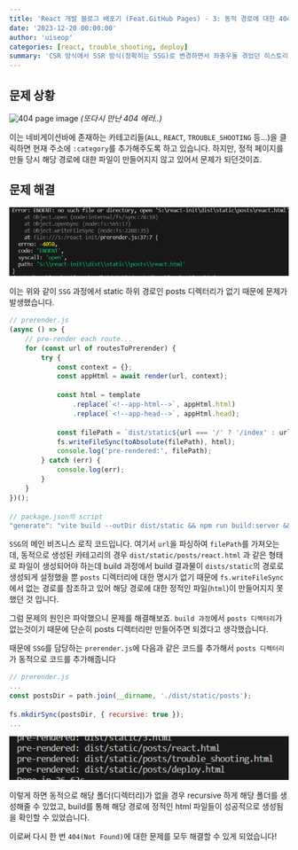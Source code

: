 ```yaml
---
title: 'React 개발 블로그 배포기 (Feat.GitHub Pages) - 3: 동적 경로에 대한 404 에러 처리'
date: '2023-12-20 00:00:00'
author: 'uiseop'
categories: [react, trouble_shooting, deploy]
summary: 'CSR 방식에서 SSR 방식(정확히는 SSG)로 변경하면서 좌충우돌 겪었던 히스토리를 정리합니다.'
---
```


## 문제 상황

![404 page image](https://blog.kakaocdn.net/dn/srbXN/btriWMqpavd/x9u9eQ0vxvSnwmJYyZaUbK/img.png)
_(또다시 만난 404 에러..)_

이는 네비게이션바에 존재하는 카테고리들(`ALL`, `REACT`, `TROUBLE_SHOOTING` 등...)을 클릭하면 현재 주소에 `:category`를 추가해주도록 하고 있습니다. 하지만, 정적 페이지를 만들 당시 해당 경로에 대한 파일이 만들어지지 않고 있어서 문제가 되던것이죠.

## 문제 해결

![디렉터리 없음 캡쳐](https://github.com/uiseop/uiseop.github.io/blob/main/src/static/images/notFound.png?raw=true)

이는 위와 같이 `SSG` 과정에서 static 하위 경로인 posts 디렉터리가 없기 때문에 문제가 발생했습니다.

```js
// prerender.js
(async () => {
	// pre-render each route...
	for (const url of routesToPrerender) {
		try {
			const context = {};
			const appHtml = await render(url, context);

			const html = template
				.replace(`<!--app-html-->`, appHtml.html)
				.replace(`<!--app-head-->`, appHtml.head);

			const filePath = `dist/static${url === '/' ? '/index' : url}.html`;
			fs.writeFileSync(toAbsolute(filePath), html);
			console.log('pre-rendered:', filePath);
		} catch (err) {
			console.log(err);
		}
	}
})();

// package.json의 script
"generate": "vite build --outDir dist/static && npm run build:server && node prerender",

```

`SSG`의 메인 비즈니스 로직 코드입니다. 여기서 `url`을 파싱하여 `filePath`를 가져오는데, 동적으로 생성된 카테고리의 경우 `dist/static/posts/react.html` 과 같은 형태로 파일이 생성되어야 하는데 build 과정에서 build 결과물이 `dists/static`의 경로로 생성되게 설정했을 뿐 `posts` 디렉터리에 대한 명시가 없기 때문에 `fs.writeFileSync`에서 없는 경로를 참조하고 있어 해당 경로에 대한 정적인 파일(`html`)이 만들어지지 못했던 것 입니다.

그럼 문제의 원인은 파악했으니 문제를 해결해보죠. `build 과정`에서 `posts 디렉터리`가 없는것이기 때문에 단순히 posts 디렉터리만 만들어주면 되겠다고 생각했습니다.

때문에 `SSG`를 담당하는 `prerender.js`에 다음과 같은 코드를 추가해서 `posts 디렉터리`가 동적으로 코드를 추가해줍니다

```js
// prerender.js
...
const postsDir = path.join(__dirname, './dist/static/posts');

fs.mkdirSync(postsDir, { recursive: true });
...
```

![build 결과 캡쳐](https://github.com/uiseop/uiseop.github.io/blob/main/src/static/images/buildResult.png?raw=true)

이렇게 하면 동적으로 해당 폴더(디렉터리)가 없을 경우 recursive 하게 해당 폴더를 생성해줄 수 있었고, build를 통해 해당 경로에 정적인 html 파일들이 성공적으로 생성됨을 확인할 수 있었습니다.

이로써 다시 한 번 `404(Not Found)`에 대한 문제를 모두 해결할 수 있게 되었습니다!
